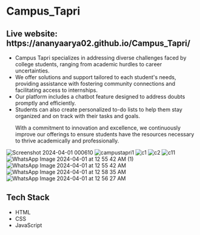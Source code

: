 # Campus_Tapri
<h2>Live website: https://ananyaarya02.github.io/Campus_Tapri/</h2>

<ul>
<li> Campus Tapri specializes in addressing diverse challenges faced by college students, ranging from academic hurdles to career uncertainties.</li>

<li>We offer solutions and support tailored to each student's needs, providing assistance with fostering community connections and facilitating access to internships.</li>

<li>Our platform includes a chatbot feature designed to address doubts promptly and efficiently.</li>

<li>Students can also create personalized to-do lists to help them stay organized and on track with their tasks and goals.</li>

With a commitment to innovation and excellence, we continuously improve our offerings to ensure students have the resources necessary to thrive academically and professionally.
</ul>

![Screenshot 2024-04-01 000610](https://github.com/ananyaarya02/Campus_Tapri/assets/122366898/8a70b461-ec53-4ca8-8970-a0eb27620172)
![campustapri1](https://github.com/ananyaarya02/Campus_Tapri/assets/122366898/2a47a973-3d09-4497-b69a-d32c23e25230)
![c1](https://github.com/ananyaarya02/Campus_Tapri/assets/122366898/9757eddf-340d-4f06-a6a7-adb5c4de0bdf)
![c2](https://github.com/ananyaarya02/Campus_Tapri/assets/122366898/0883e31d-ffbe-4e92-be82-96462bab8673)
![c11](https://github.com/ananyaarya02/Campus_Tapri/assets/122366898/cdc9adc2-966f-488b-b567-24864291172b)
![WhatsApp Image 2024-04-01 at 12 55 42 AM (1)](https://github.com/ananyaarya02/Campus_Tapri/assets/122366898/d89b24a1-47be-4405-bd37-0991c03c84cf)
![WhatsApp Image 2024-04-01 at 12 55 42 AM](https://github.com/ananyaarya02/Campus_Tapri/assets/122366898/7e0e7883-c38a-495e-8e10-f7e3835d2704)
![WhatsApp Image 2024-04-01 at 12 58 35 AM](https://github.com/ananyaarya02/Campus_Tapri/assets/122366898/3db61a76-019a-4a30-827e-ddbbd02618e2)
![WhatsApp Image 2024-04-01 at 12 56 27 AM](https://github.com/ananyaarya02/Campus_Tapri/assets/122366898/9dadc1b0-9806-41aa-a674-e866e96108ad)


<h2>Tech Stack</h2>
<ul>
  <li>HTML</li>
  <li>CSS</li>
  <li>JavaScript</li>
  
</ul>







